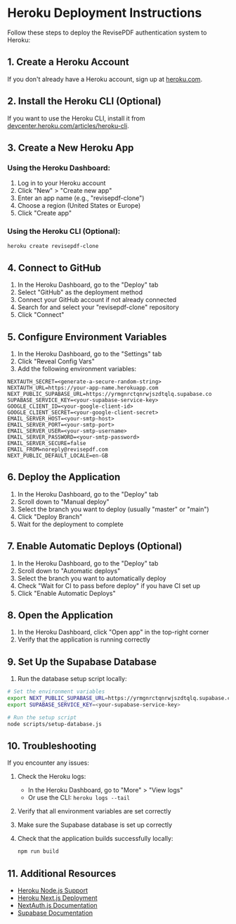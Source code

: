 # Heroku Deployment Instructions

Follow these steps to deploy the RevisePDF authentication system to Heroku:

## 1. Create a Heroku Account

If you don't already have a Heroku account, sign up at [heroku.com](https://heroku.com).

## 2. Install the Heroku CLI (Optional)

If you want to use the Heroku CLI, install it from [devcenter.heroku.com/articles/heroku-cli](https://devcenter.heroku.com/articles/heroku-cli).

## 3. Create a New Heroku App

### Using the Heroku Dashboard:

1. Log in to your Heroku account
2. Click "New" > "Create new app"
3. Enter an app name (e.g., "revisepdf-clone")
4. Choose a region (United States or Europe)
5. Click "Create app"

### Using the Heroku CLI (Optional):

```bash
heroku create revisepdf-clone
```

## 4. Connect to GitHub

1. In the Heroku Dashboard, go to the "Deploy" tab
2. Select "GitHub" as the deployment method
3. Connect your GitHub account if not already connected
4. Search for and select your "revisepdf-clone" repository
5. Click "Connect"

## 5. Configure Environment Variables

1. In the Heroku Dashboard, go to the "Settings" tab
2. Click "Reveal Config Vars"
3. Add the following environment variables:

```
NEXTAUTH_SECRET=<generate-a-secure-random-string>
NEXTAUTH_URL=https://your-app-name.herokuapp.com
NEXT_PUBLIC_SUPABASE_URL=https://yrmgnrctqnrwjszdtqlq.supabase.co
SUPABASE_SERVICE_KEY=<your-supabase-service-key>
GOOGLE_CLIENT_ID=<your-google-client-id>
GOOGLE_CLIENT_SECRET=<your-google-client-secret>
EMAIL_SERVER_HOST=<your-smtp-host>
EMAIL_SERVER_PORT=<your-smtp-port>
EMAIL_SERVER_USER=<your-smtp-username>
EMAIL_SERVER_PASSWORD=<your-smtp-password>
EMAIL_SERVER_SECURE=false
EMAIL_FROM=noreply@revisepdf.com
NEXT_PUBLIC_DEFAULT_LOCALE=en-GB
```

## 6. Deploy the Application

1. In the Heroku Dashboard, go to the "Deploy" tab
2. Scroll down to "Manual deploy"
3. Select the branch you want to deploy (usually "master" or "main")
4. Click "Deploy Branch"
5. Wait for the deployment to complete

## 7. Enable Automatic Deploys (Optional)

1. In the Heroku Dashboard, go to the "Deploy" tab
2. Scroll down to "Automatic deploys"
3. Select the branch you want to automatically deploy
4. Check "Wait for CI to pass before deploy" if you have CI set up
5. Click "Enable Automatic Deploys"

## 8. Open the Application

1. In the Heroku Dashboard, click "Open app" in the top-right corner
2. Verify that the application is running correctly

## 9. Set Up the Supabase Database

1. Run the database setup script locally:

```bash
# Set the environment variables
export NEXT_PUBLIC_SUPABASE_URL=https://yrmgnrctqnrwjszdtqlq.supabase.co
export SUPABASE_SERVICE_KEY=<your-supabase-service-key>

# Run the setup script
node scripts/setup-database.js
```

## 10. Troubleshooting

If you encounter any issues:

1. Check the Heroku logs:
   - In the Heroku Dashboard, go to "More" > "View logs"
   - Or use the CLI: `heroku logs --tail`

2. Verify that all environment variables are set correctly

3. Make sure the Supabase database is set up correctly

4. Check that the application builds successfully locally:
   ```bash
   npm run build
   ```

## 11. Additional Resources

- [Heroku Node.js Support](https://devcenter.heroku.com/articles/nodejs-support)
- [Heroku Next.js Deployment](https://devcenter.heroku.com/articles/deploying-nodejs)
- [NextAuth.js Documentation](https://next-auth.js.org/getting-started/introduction)
- [Supabase Documentation](https://supabase.io/docs)

